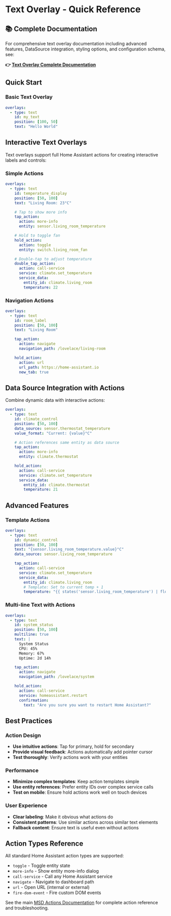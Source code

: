 # Text Overlay - Quick Reference

## 📚 Complete Documentation
For comprehensive text overlay documentation including advanced features, DataSource integration, styling options, and configuration schema, see:

**👉 [Text Overlay Complete Documentation](./text_overlay_complete_documentation.md)**

## Quick Start

### Basic Text Overlay
```yaml
overlays:
  - type: text
    id: my_text
    position: [100, 50]
    text: "Hello World"
```

## Interactive Text Overlays

Text overlays support full Home Assistant actions for creating interactive labels and controls:

### Simple Actions
```yaml
overlays:
  - type: text
    id: temperature_display
    position: [50, 100]
    text: "Living Room: 23°C"

    # Tap to show more info
    tap_action:
      action: more-info
      entity: sensor.living_room_temperature

    # Hold to toggle fan
    hold_action:
      action: toggle
      entity: switch.living_room_fan

    # Double-tap to adjust temperature
    double_tap_action:
      action: call-service
      service: climate.set_temperature
      service_data:
        entity_id: climate.living_room
        temperature: 22
```

### Navigation Actions
```yaml
overlays:
  - type: text
    id: room_label
    position: [50, 100]
    text: "Living Room"

    tap_action:
      action: navigate
      navigation_path: /lovelace/living-room

    hold_action:
      action: url
      url_path: https://home-assistant.io
      new_tab: true
```

## Data Source Integration with Actions

Combine dynamic data with interactive actions:

```yaml
overlays:
  - type: text
    id: climate_control
    position: [50, 100]
    data_source: sensor.thermostat_temperature
    value_format: "Current: {value}°C"

    # Action references same entity as data source
    tap_action:
      action: more-info
      entity: climate.thermostat

    hold_action:
      action: call-service
      service: climate.set_temperature
      service_data:
        entity_id: climate.thermostat
        temperature: 21
```

## Advanced Features

### Template Actions
```yaml
overlays:
  - type: text
    id: dynamic_control
    position: [50, 100]
    text: "{sensor.living_room_temperature.value}°C"
    data_source: sensor.living_room_temperature

    tap_action:
      action: call-service
      service: climate.set_temperature
      service_data:
        entity_id: climate.living_room
        # Template: Set to current temp + 1
        temperature: "{{ states('sensor.living_room_temperature') | float + 1 }}"
```

### Multi-line Text with Actions
```yaml
overlays:
  - type: text
    id: system_status
    position: [50, 100]
    multiline: true
    text: |
      System Status
      CPU: 45%
      Memory: 67%
      Uptime: 2d 14h

    tap_action:
      action: navigate
      navigation_path: /lovelace/system

    hold_action:
      action: call-service
      service: homeassistant.restart
      confirmation:
        text: "Are you sure you want to restart Home Assistant?"
```

## Best Practices

### Action Design
- **Use intuitive actions**: Tap for primary, hold for secondary
- **Provide visual feedback**: Actions automatically add pointer cursor
- **Test thoroughly**: Verify actions work with your entities

### Performance
- **Minimize complex templates**: Keep action templates simple
- **Use entity references**: Prefer entity IDs over complex service calls
- **Test on mobile**: Ensure hold actions work well on touch devices

### User Experience
- **Clear labeling**: Make it obvious what actions do
- **Consistent patterns**: Use similar actions across similar text elements
- **Fallback content**: Ensure text is useful even without actions

## Action Types Reference

All standard Home Assistant action types are supported:

- `toggle` - Toggle entity state
- `more-info` - Show entity more-info dialog
- `call-service` - Call any Home Assistant service
- `navigate` - Navigate to dashboard path
- `url` - Open URL (internal or external)
- `fire-dom-event` - Fire custom DOM events

See the main [MSD Actions Documentation](./msd-actions.md) for complete action reference and troubleshooting.